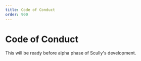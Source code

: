 ```yaml
---
title: Code of Conduct
order: 900
---
```


# Code of Conduct

This will be ready before alpha phase of Scully's development.
